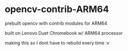 # opencv-contrib-ARM64
prebuilt opencv with contrib modules for ARM64

built on Lenovo Duet Chromebook w/ ARM64 processor

making this so I dont have to rebuild every time :v 
